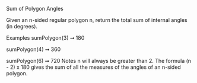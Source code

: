 Sum of Polygon Angles

Given an n-sided regular polygon n, return the total sum of internal angles (in degrees).

Examples
sumPolygon(3) ➞ 180

sumPolygon(4) ➞ 360

sumPolygon(6) ➞ 720
Notes
n will always be greater than 2.
The formula (n - 2) x 180 gives the sum of all the measures of the angles of an n-sided polygon.